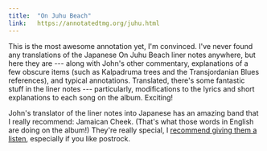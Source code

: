 ```yaml
---
title:  "On Juhu Beach"
link:   https://annotatedtmg.org/juhu.html
---
```


This is the most awesome annotation yet, I'm convinced. I've never found
any translations of the Japanese On Juhu Beach liner notes anywhere, but
here they are --- along with John's other commentary, explanations of a
few obscure items (such as Kalpadruma trees and the Transjordanian Blues
references), and typical annotations. Translated, there's some fantastic
stuff in the liner notes --- particularly, modifications to the lyrics and
short explanations to each song on the album. Exciting!

John's translator of the liner notes into Japanese has an amazing band
that I really recommend: Jamaican Cheek. (That's what those words in
English are doing on the album!) They're really special, I [recommend
giving them a listen](https://soundcloud.com/jamaican-cheek/), especially
if you like postrock.
